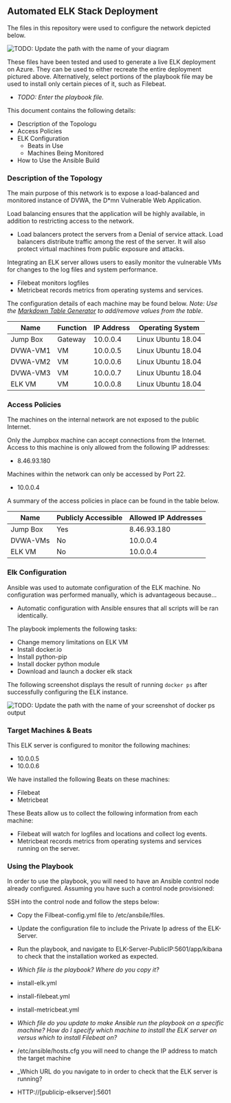 ## Automated ELK Stack Deployment

The files in this repository were used to configure the network depicted below.

![TODO: Update the path with the name of your diagram](Images/diagram_filename.png)

These files have been tested and used to generate a live ELK deployment on Azure. They can be used to either recreate the entire deployment pictured above. Alternatively, select portions of the playbook file may be used to install only certain pieces of it, such as Filebeat.

  - _TODO: Enter the playbook file._

This document contains the following details:
- Description of the Topologu
- Access Policies
- ELK Configuration
  - Beats in Use
  - Machines Being Monitored
- How to Use the Ansible Build


### Description of the Topology

The main purpose of this network is to expose a load-balanced and monitored instance of DVWA, the D*mn Vulnerable Web Application.

Load balancing ensures that the application will be highly available, in addition to restricting access to the network.
- Load balancers protect the servers from a Denial of service attack. Load balancers distribute traffic among the rest of the server. It will also protect virtual machines from public exposure and attacks.

Integrating an ELK server allows users to easily monitor the vulnerable VMs for changes to the log files and system performance.
- Filebeat monitors logfiles
- Metricbeat records metrics from operating systems and services.

The configuration details of each machine may be found below.
_Note: Use the [Markdown Table Generator](http://www.tablesgenerator.com/markdown_tables) to add/remove values from the table_.

| Name     | Function | IP Address | Operating System |
|----------|----------|------------|------------------|
| Jump Box | Gateway  | 10.0.0.4   |Linux Ubuntu 18.04|
| DVWA-VM1 | VM       | 10.0.0.5   |Linux Ubuntu 18.04|
| DVWA-VM2 | VM       | 10.0.0.6   |Linux Ubuntu 18.04|
| DVWA-VM3 | VM       | 10.0.0.7   |Linux Ubuntu 18.04|
| ELK VM   | VM       | 10.0.0.8   |Linux Ubuntu 18.04|

### Access Policies

The machines on the internal network are not exposed to the public Internet. 

Only the Jumpbox machine can accept connections from the Internet. Access to this machine is only allowed from the following IP addresses:
- 8.46.93.180 

Machines within the network can only be accessed by Port 22.
- 10.0.0.4

A summary of the access policies in place can be found in the table below.

| Name     | Publicly Accessible | Allowed IP Addresses |
|----------|---------------------|----------------------|
| Jump Box | Yes                 | 8.46.93.180          |
| DVWA-VMs | No                  | 10.0.0.4             |
| ELK VM   | No                  | 10.0.0.4             |

### Elk Configuration

Ansible was used to automate configuration of the ELK machine. No configuration was performed manually, which is advantageous because...
- Automatic configuration with Ansible ensures that all scripts will be ran identically.

The playbook implements the following tasks:
- Change memory limitations on ELK VM
- Install docker.io
- Install python-pip
- Install docker python module
- Download and launch a docker elk stack

The following screenshot displays the result of running `docker ps` after successfully configuring the ELK instance.

![TODO: Update the path with the name of your screenshot of docker ps output](Images/docker_ps_output.png)

### Target Machines & Beats
This ELK server is configured to monitor the following machines:
- 10.0.0.5
- 10.0.0.6

We have installed the following Beats on these machines:
- Filebeat
- Metricbeat

These Beats allow us to collect the following information from each machine:
- Filebeat will watch for logfiles and locations and collect log events.
- Metricbeat records metrics from operating systems and services running on the server.

### Using the Playbook
In order to use the playbook, you will need to have an Ansible control node already configured. Assuming you have such a control node provisioned: 

SSH into the control node and follow the steps below:
- Copy the Filbeat-config.yml file to /etc/ansbile/files.
- Update the configuration file to include the Private Ip adress of the ELK-Server.
- Run the playbook, and navigate to ELK-Server-PublicIP:5601/app/kibana to check that the installation worked as expected.

- _Which file is the playbook? Where do you copy it?_
- install-elk.yml
- install-filebeat.yml
- install-metricbeat.yml
- _Which file do you update to make Ansible run the playbook on a specific machine? How do I specify which machine to install the ELK server on versus which to install Filebeat on?_
- /etc/ansible/hosts.cfg you will need to change the IP address to match the target machine
- _Which URL do you navigate to in order to check that the ELK server is running?
- HTTP://[publicip-elkserver]:5601
